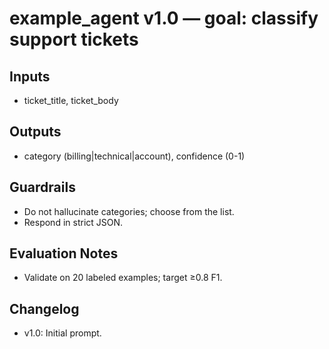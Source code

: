 # example_agent v1.0 — goal: classify support tickets

## Inputs
- ticket_title, ticket_body

## Outputs
- category (billing|technical|account), confidence (0-1)

## Guardrails
- Do not hallucinate categories; choose from the list.
- Respond in strict JSON.

## Evaluation Notes
- Validate on 20 labeled examples; target ≥0.8 F1.

## Changelog
- v1.0: Initial prompt.

